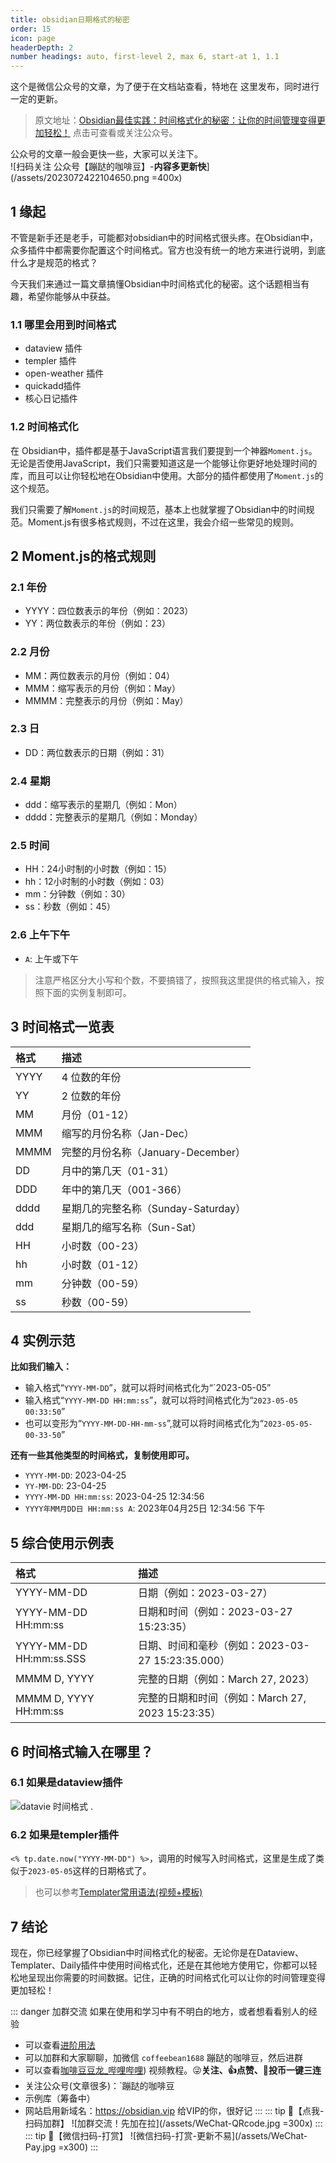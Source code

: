 ```yaml
---
title: obsidian日期格式的秘密
order: 15
icon: page
headerDepth: 2
number headings: auto, first-level 2, max 6, start-at 1, 1.1
---
```

这个是微信公众号的文章，为了便于在文档站查看，特地在 这里发布，同时进行一定的更新。

>原文地址：[​Obsidian最佳实践：时间格式化的秘密：让你的时间管理变得更加轻松！](https://mp.weixin.qq.com/s?__biz=Mzk0OTQ0NjM5MQ==&mid=2247484005&idx=1&sn=674d6a63c92354dadde0b17596f2b134&chksm=c35971fdf42ef8ebfac053d0985ea2f4f6fa7c854652cc4799bea7e15a439a19e3de971adfbd&token=1441874476&lang=zh_CN#rd) 点击可查看或关注公众号。

公众号的文章一般会更快一些，大家可以关注下。  
![扫码关注 公众号【蹦跶的咖啡豆】-**内容多更新快**](/assets/2023072422104650.png =400x)

## 1 缘起

不管是新手还是老手，可能都对obsidian中的时间格式很头疼。在Obsidian中，众多插件中都需要你配置这个时间格式。官方也没有统一的地方来进行说明，到底什么才是规范的格式？

今天我们来通过一篇文章搞懂Obsidian中时间格式化的秘密。这个话题相当有趣，希望你能够从中获益。

### 1.1 哪里会用到时间格式

- dataview 插件
- templer 插件
- open-weather 插件
- quickadd插件
- 核心日记插件


### 1.2 时间格式化

在 Obsidian中，插件都是基于JavaScript语言我们要提到一个神器`Moment.js`。无论是否使用JavaScript，我们只需要知道这是一个能够让你更好地处理时间的库，而且可以让你轻松地在Obsidian中使用。大部分的插件都使用了`Moment.js`的这个规范。

我们只需要了解`Moment.js`的时间规范，基本上也就掌握了Obsidian中的时间规范。Moment.js有很多格式规则，不过在这里，我会介绍一些常见的规则。

## 2 Moment.js的格式规则

### 2.1 年份

- YYYY：四位数表示的年份（例如：2023）
- YY：两位数表示的年份（例如：23）

### 2.2 月份

- MM：两位数表示的月份（例如：04）
- MMM：缩写表示的月份（例如：May）
- MMMM：完整表示的月份（例如：May）

### 2.3 日

- DD：两位数表示的日期（例如：31）

### 2.4 星期

- ddd：缩写表示的星期几（例如：Mon）
- dddd：完整表示的星期几（例如：Monday）

### 2.5 时间

- HH：24小时制的小时数（例如：15）
- hh：12小时制的小时数（例如：03）
- mm：分钟数（例如：30）
- ss：秒数（例如：45）

### 2.6 上午下午

- `A`: 上午或下午

> 注意严格区分大小写和个数，不要搞错了，按照我这里提供的格式输入，按照下面的实例复制即可。

## 3 时间格式一览表

| 格式 | 描述                                |
| :--- | :---------------------------------- |
| YYYY | 4 位数的年份                        |
| YY   | 2 位数的年份                        |
| MM   | 月份（01-12）                       |
| MMM  | 缩写的月份名称（Jan-Dec）           |
| MMMM | 完整的月份名称（January-December）  |
| DD   | 月中的第几天（01-31）               |
| DDD  | 年中的第几天（001-366）             |
| dddd | 星期几的完整名称（Sunday-Saturday） |
| ddd  | 星期几的缩写名称（Sun-Sat）         |
| HH   | 小时数（00-23）                     |
| hh   | 小时数（01-12）                     |
| mm   | 分钟数（00-59）                     |
| ss   | 秒数（00-59）                       |

## 4 实例示范

**比如我们输入：**

- 输入格式“`YYYY-MM-DD`”，就可以将时间格式化为“`2023-05-05”
- 输入格式“`YYYY-MM-DD HH:mm:ss`”，就可以将时间格式化为“`2023-05-05 00:33:50`”
- 也可以变形为“`YYYY-MM-DD-HH-mm-ss`”,就可以将时间格式化为“`2023-05-05-00-33-50`”

**还有一些其他类型的时间格式，复制使用即可。**

- `YYYY-MM-DD`: 2023-04-25
- `YY-MM-DD`: 23-04-25
- `YYYY-MM-DD HH:mm:ss`: 2023-04-25 12:34:56
- `YYYY年MM月DD日 HH:mm:ss A`: 2023年04月25日 12:34:56 下午

## 5 综合使用示例表

| 格式                    | 描述                                              |
| :---------------------- | :------------------------------------------------ |
| YYYY-MM-DD              | 日期（例如：2023-03-27）                          |
| YYYY-MM-DD HH:mm:ss     | 日期和时间（例如：2023-03-27 15:23:35）           |
| YYYY-MM-DD HH:mm:ss.SSS | 日期、时间和毫秒（例如：2023-03-27 15:23:35.000） |
| MMMM D, YYYY            | 完整的日期（例如：March 27, 2023）                |
| MMMM D, YYYY HH:mm:ss   | 完整的日期和时间（例如：March 27, 2023 15:23:35） |

## 6 时间格式输入在哪里？

### 6.1 如果是dataview插件
![datavie 时间格式](/assets/2023101113013239.png) . 

### 6.2 如果是templer插件

`<% tp.date.now("YYYY-MM-DD") %>`，调用的时候写入时间格式，这里是生成了类似于`2023-05-05`这样的日期格式了。

> 也可以参考[Templater常用语法(视频+模板)](/zh/plugins-templater/templater-b.md)

## 7 结论

现在，你已经掌握了Obsidian中时间格式化的秘密。无论你是在Dataview、Templater、Daily插件中使用时间格式化，还是在其他地方使用它，你都可以轻松地呈现出你需要的时间数据。记住，正确的时间格式化可以让你的时间管理变得更加轻松！ 

::: danger 加群交流
如果在使用和学习中有不明白的地方，或者想看看别人的经验
- 可以查看[进阶用法](/zh/advanced)
- 可以加群和大家聊聊，加微信 `coffeebean1688` 蹦跶的咖啡豆，然后进群
- 可以查看[咖啡豆豆龙_哔哩哔哩](https://space.bilibili.com/618777356)) 视频教程。😜**关注、👍点赞、📀投币一键三连**
- 关注公众号(文章很多)：`蹦跶的咖啡豆
- 示例库（筹备中）
- 网站启用新域名：https://obsidian.vip 给VIP的你，很好记
:::
::: tip 🌱【点我-扫码加群】
![加群交流！先加在拉](/assets/WeChat-QRcode.jpg =300x) 
::: 
::: tip 🍻【微信扫码-打赏】
![微信扫码-打赏-更新不易](/assets/WeChat-Pay.jpg =x300)
:::

